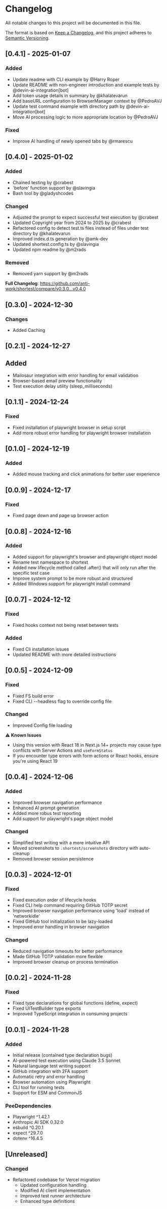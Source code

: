 # Changelog

All notable changes to this project will be documented in this file.

The format is based on [Keep a Changelog](https://keepachangelog.com/en/1.1.0/),
and this project adheres to [Semantic Versioning](https://semver.org/spec/v2.0.0.html).

## [0.4.1] - 2025-01-07

### Added
- Update readme with CLI example by @Harry Roper
- Update README with non-engineer introduction and example tests by @devin-ai-integration[bot]
- Add token usage details in summary by @khalatevarun
- Add baseURL configuration to BrowserManager context by @PedroAVJ
- Update test command example with directory path by @devin-ai-integration[bot]
- Move AI processing logic to more appropriate location by @PedroAVJ

### Fixed
- Improve AI handling of newly opened tabs by @rmarescu

## [0.4.0] - 2025-01-02

### Added
- Chained testing by @crabest
- 'before' function support by @slavingia
- Bash tool by @gladyshcodes

### Changed
- Adjusted the prompt to expect successful test execution by @crabest
- Updated Copyright year from 2024 to 2025 by @crabest
- Refactored config to detect test.ts files instead of files under test directory by @khalatevarun
- Improved index.d.ts generation by @amk-dev
- Updated shortest.config.ts by @slavingia
- Updated npm readme by @m2rads

### Removed
- Removed yarn support by @m2rads

**Full Changelog**: https://github.com/anti-work/shortest/compare/v0.3.0...v0.4.0

## [0.3.0] - 2024-12-30

### Changes
- Added Caching

## [0.2.1] - 2024-12-27

## Added
- Mailosaur integration with error handling for email validation
- Browser-based email preview functionality
- Test execution delay utility (sleep_milliseconds)

## [0.1.1] - 2024-12-24

### Fixed
- Fixed installation of playwright browser in setup script
- Add more robust error handling for playwright browser installation

## [0.1.0] - 2024-12-19

### Added
- Added mouse tracking and click animations for better user experience

## [0.0.9] - 2024-12-17

### Fixed
- Fixed page down and page up browser action

## [0.0.8] - 2024-12-16

### Added
- Added support for playwright's browser and playwright object model
- Rename test namespace to shortest
- Added new lifecycle method called .after() that will only run after the specific test case
- Improve system prompt to be more robust and structured
- Added Windows support for playwright install command

## [0.0.7] - 2024-12-12

### Fixed
- Fixed hooks context not being reset between tests

### Added
- Fixed Cli installation issues
- Updated README with more detailed instructions

## [0.0.5] - 2024-12-09

### Fixed
- Fixed FS build error
- Fixed CLI --headless flag to override config file

### Changed
- Improved Config file loading

⚠️ **Known Issues**
- Using this version with React 18 in Next.js 14+ projects may cause type conflicts with Server Actions and `useFormStatus`
- If you encounter type errors with form actions or React hooks, ensure you're using React 19

## [0.0.4] - 2024-12-06

### Added
- Improved browser navigation performance
- Enhanced AI prompt generation
- Added more robus test reporting
- Add support for playwright's page object model

### Changed
- Simplified test writing with a more intuitive API
- Moved screenshots to `.shortest/screenshots` directory with auto-cleanup
- Removed browser session persistence

## [0.0.3] - 2024-12-01

### Fixed
- Fixed execution order of lifecycle hooks
- Fixed CLI help command requiring GitHub TOTP secret
- Improved browser navigation performance using 'load' instead of 'networkidle'
- Fixed GitHub tool initialization to be lazy-loaded
- Improved error handling in browser navigation

### Changed
- Reduced navigation timeouts for better performance
- Made GitHub TOTP validation more flexible
- Improved browser cleanup on process termination

## [0.0.2] - 2024-11-28

### Fixed
- Fixed type declarations for global functions (define, expect)
- Fixed UITestBuilder type exports
- Improved TypeScript integration in consuming projects

## [0.0.1] - 2024-11-28

### Added
- Initial release (contained type declaration bugs)
- AI-powered test execution using Claude 3.5 Sonnet
- Natural language test writing support
- GitHub integration with 2FA support
- Automatic retry and error handling
- Browser automation using Playwright
- CLI tool for running tests
- Support for ESM and CommonJS

### PeeDependencies
- Playwright ^1.42.1
- Anthropic AI SDK 0.32.0
- esbuild ^0.20.1
- expect ^29.7.0
- dotenv ^16.4.5

## [Unreleased]

### Changed
- Refactored codebase for Vercel migration
  - Updated configuration handling
  - Modified AI client implementation
  - Improved test runner architecture
  - Enhanced type definitions
